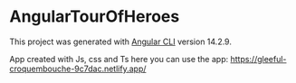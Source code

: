 # AngularTourOfHeroes

This project was generated with [Angular CLI](https://github.com/angular/angular-cli) version 14.2.9.

App created with Js, css and Ts here you can use the app: https://gleeful-croquembouche-9c7dac.netlify.app/
